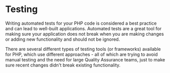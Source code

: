 # Testing

Writing automated tests for your PHP code is considered a best practice and can lead to well-built
applications. Automated tests are a great tool for making sure your application
does not break when you are making changes or adding new functionality and should not be ignored.

There are several different types of testing tools (or frameworks) available for PHP, which use 
different approaches - all of which are trying to avoid manual testing and the need for large 
Quality Assurance teams, just to make sure recent changes didn't break existing functionality.